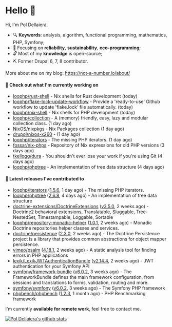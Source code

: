 # Hello 👋

Hi, I'm Pol Dellaiera.

- 🔍 **Keywords**: analysis, algorithm, functional programming, mathematics, PHP, Symfony;
- 🎯 Focusing on **reliability**, **sustainability**, **eco-programming**;
- 🔓 Most of my **knowledge** is open-source;
- ⛏️ Former Drupal 6, 7, 8 contributor.

More about me on my blog: https://not-a-number.io/about/

#### 👷 Check out what I'm currently working on

- [loophp/rust-shell](https://github.com/loophp/rust-shell) - Nix shells for Rust development (today)
- [loophp/flake-lock-update-workflow](https://github.com/loophp/flake-lock-update-workflow) - Provide a &#39;ready-to-use&#39; Github workflow to update &#39;flake.lock&#39; file automatically. (today)
- [loophp/nix-shell](https://github.com/loophp/nix-shell) - Nix shells for PHP development (today)
- [loophp/collection](https://github.com/loophp/collection) - A (memory) friendly, easy, lazy and modular collection class. (1 day ago)
- [NixOS/nixpkgs](https://github.com/NixOS/nixpkgs) - Nix Packages collection (1 day ago)
- [drupol/nixos-x260](https://github.com/drupol/nixos-x260) -  (1 day ago)
- [loophp/iterators](https://github.com/loophp/iterators) - The missing PHP iterators. (1 day ago)
- [fossar/nix-phps](https://github.com/fossar/nix-phps) - Repository of Nix expressions for old PHP versions (3 days ago)
- [tkellogg/dura](https://github.com/tkellogg/dura) - You shouldn&#39;t ever lose your work if you&#39;re using Git (4 days ago)
- [loophp/phptree](https://github.com/loophp/phptree) - An implementation of tree data structure (4 days ago)

#### 🔭 Latest releases I've contributed to

- [loophp/iterators](https://github.com/loophp/iterators) ([1.5.6](https://github.com/loophp/iterators/releases/tag/1.5.6), 1 day ago) - The missing PHP iterators.
- [loophp/phptree](https://github.com/loophp/phptree) ([2.6.8](https://github.com/loophp/phptree/releases/tag/2.6.8), 4 days ago) - An implementation of tree data structure
- [doctrine-extensions/DoctrineExtensions](https://github.com/doctrine-extensions/DoctrineExtensions) ([v3.5.0](https://github.com/doctrine-extensions/DoctrineExtensions/releases/tag/v3.5.0), 2 weeks ago) - Doctrine2 behavioral extensions, Translatable, Sluggable, Tree-NestedSet, Timestampable, Loggable, Sortable
- [loophp/repository-monadic-helper](https://github.com/loophp/repository-monadic-helper) ([1.0.1](https://github.com/loophp/repository-monadic-helper/releases/tag/1.0.1), 2 weeks ago) - Monadic Doctrine repositories helper classes and services.
- [doctrine/persistence](https://github.com/doctrine/persistence) ([2.3.0](https://github.com/doctrine/persistence/releases/tag/2.3.0), 2 weeks ago) - The Doctrine Persistence project is a library that provides common abstractions for object mapper persistence.
- [vimeo/psalm](https://github.com/vimeo/psalm) ([4.18.1](https://github.com/vimeo/psalm/releases/tag/4.18.1), 2 weeks ago) - A static analysis tool for finding errors in PHP applications
- [lexik/LexikJWTAuthenticationBundle](https://github.com/lexik/LexikJWTAuthenticationBundle) ([v2.14.4](https://github.com/lexik/LexikJWTAuthenticationBundle/releases/tag/v2.14.4), 2 weeks ago) - JWT authentication for your Symfony API
- [symfony/framework-bundle](https://github.com/symfony/framework-bundle) ([v6.0.2](https://github.com/symfony/framework-bundle/releases/tag/v6.0.2), 3 weeks ago) - The FrameworkBundle defines the main framework configuration, from sessions and translations to forms, validation, routing and more.
- [symfony/symfony](https://github.com/symfony/symfony) ([v6.0.2](https://github.com/symfony/symfony/releases/tag/v6.0.2), 3 weeks ago) - The Symfony PHP framework
- [phpbench/phpbench](https://github.com/phpbench/phpbench) ([1.2.3](https://github.com/phpbench/phpbench/releases/tag/1.2.3), 1 month ago) - PHP Benchmarking framework

I'm currently **available for remote work**, feel free to contact me.

[![Pol Dellaiera's github stats](https://github-readme-stats.vercel.app/api?username=drupol&count_private=true&show_icons=true)](https://github.com/drupol)
